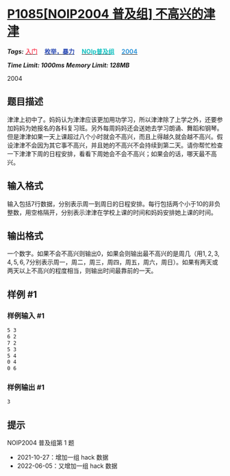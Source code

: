 # [P1085[NOIP2004 普及组] 不高兴的津津](https://www.luogu.com.cn/problem/P1085)

***Tags:*** **[<font color=FE4C61>入门</font>](../../../../难度/入门/index.md)$\quad$[<font color=2949B4>枚举，暴力</font>](../../../../算法/枚举，暴力/index.md)$\quad$[<font color=13C2C2>NOIp普及组</font>](../../../../来源/NOIp普及组/index.md)$\quad$[<font color=3498DB>2004</font>](../../../../时间/2004/index.md)**

***Time Limit: 1000ms***
***Memory Limit: 128MB***

2004

## 题目描述

津津上初中了。妈妈认为津津应该更加用功学习，所以津津除了上学之外，还要参加妈妈为她报名的各科复习班。另外每周妈妈还会送她去学习朗诵、舞蹈和钢琴。但是津津如果一天上课超过八个小时就会不高兴，而且上得越久就会越不高兴。假设津津不会因为其它事不高兴，并且她的不高兴不会持续到第二天。请你帮忙检查一下津津下周的日程安排，看看下周她会不会不高兴；如果会的话，哪天最不高兴。

## 输入格式

输入包括$7$行数据，分别表示周一到周日的日程安排。每行包括两个小于$10$的非负整数，用空格隔开，分别表示津津在学校上课的时间和妈妈安排她上课的时间。

## 输出格式

一个数字。如果不会不高兴则输出$0$，如果会则输出最不高兴的是周几（用$1, 2, 3, 4, 5, 6, 7$分别表示周一，周二，周三，周四，周五，周六，周日）。如果有两天或两天以上不高兴的程度相当，则输出时间最靠前的一天。

## 样例 #1

### 样例输入 #1

```txt
5 3
6 2
7 2
5 3
5 4
0 4
0 6
```

### 样例输出 #1

```txt
3
```

## 提示

NOIP2004 普及组第 1 题

- 2021-10-27：增加一组 hack 数据
- 2022-06-05：又增加一组 hack 数据

